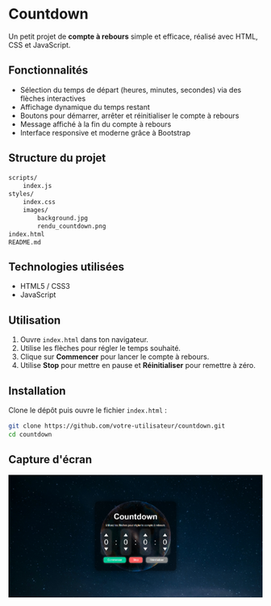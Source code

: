 # Countdown

Un petit projet de **compte à rebours** simple et efficace, réalisé avec HTML, CSS et JavaScript.

## Fonctionnalités

- Sélection du temps de départ (heures, minutes, secondes) via des flèches interactives
- Affichage dynamique du temps restant
- Boutons pour démarrer, arrêter et réinitialiser le compte à rebours
- Message affiché à la fin du compte à rebours
- Interface responsive et moderne grâce à Bootstrap

## Structure du projet

```
scripts/
    index.js
styles/
    index.css
    images/
        background.jpg
        rendu_countdown.png
index.html
README.md
```

## Technologies utilisées

- HTML5 / CSS3
- JavaScript

## Utilisation

1. Ouvre `index.html` dans ton navigateur.
2. Utilise les flèches pour régler le temps souhaité.
3. Clique sur **Commencer** pour lancer le compte à rebours.
4. Utilise **Stop** pour mettre en pause et **Réinitialiser** pour remettre à zéro.

## Installation

Clone le dépôt puis ouvre le fichier `index.html` :

```bash
git clone https://github.com/votre-utilisateur/countdown.git
cd countdown
```

## Capture d'écran

![Aperçu de l'application](styles/images/rendu_countdown.png)